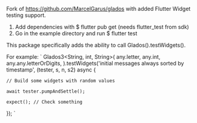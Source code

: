 Fork of https://github.com/MarcelGarus/glados with added Flutter Widget testing support.

1. Add dependencies with $ flutter pub get (needs flutter_test from sdk)
2. Go in the example directory and run $ flutter test

This package specifically adds the ability to call Glados<T>().testWidgets().

For example:
`
 Glados3<String, int, String>(
    any.letter,
    any.int,
    any.any.letterOrDigits,
  ).testWidgets('initial messages always sorted by timestamp',
      (tester, s, n, s2) async {
    
    // Build some widgets with random values

    await tester.pumpAndSettle();

    expect(); // Check something

  });
  `

